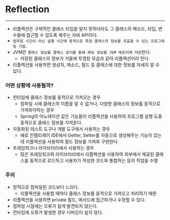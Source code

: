 # Reflection

---

- 리플렉션은 구체적인 클래스 타입을 알지 못하더라도 그 클래스의 메소드, 타입, 변수들에 접근할 수 있도록 해주는 자바 API이다.
- `컴파일 시간이 아닌 실행 시간에 동적으로 특정 클래스의 정보를 추출할 수 있는 프로그래밍 기법.`
- JVM은 `클래스 정보를 클래스 로더를 통해 해당 정보를 JVM 메모리에 저장`한다.
  - 저장된 클래스의 정보가 거울에 투영된 모습과 같아 리플렉션이라 한다.
- 리플렉션을 사용하면 생성자, 메소드, 필드 등 클래스에 대한 정보를 자세히 알 수 있다. 

### 어떤 상황에 사용될까?
- 런타임에 클래스 정보를 동적으로 가져오는 경우
  - 컴파일 시에 클래스의 이름을 알 수 없거나, 다양한 클래스의 정보를 동적으로 가져와야하는 경우
  - Spring의 어노테이션 같은 기능들이 리플렉션을 사용하여 프로그램 실행 도중 동적으로 클래스 정보를 가져온다.
- 자동화된 테스트 도구나 개발 도구에서 사용하는 경우
  - 예로 인텔리제이 IDE에서 Getter, Setter를 자동으로 생성해주는 기능이 있는데 리플렉션을 사용하여 필드 정보를 가져와 구현한다.
- 프레임워크나 라이브러리에서 사용하는 경우
  - 많은 프레임워크와 라이브러리에서 리플렉션을 사용하여 외부에서 제공된 클래스를 동적으로 로드하고 사용자가 작성한 코드와 통합하는 등의 작업을 수행

### 주의
- 정적으로 컴파일된 코드보다 느리다.
  - 리플렉션을 사용할 때마다 클래스 정보를 동적으로 가져오고 처리하기 때문
- 리플렉션을 사용하면 private 필드, 메서드에 접근하거나 수정할 수 있다.
- 컴파일 시점에는 오류가 쉽게 발견되지 않는다.
- 런타임에 오류가 발생한 경우 디버깅이 쉽지 않다.